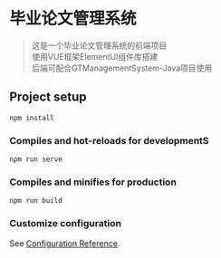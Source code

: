 # 毕业论文管理系统
> 这是一个毕业论文管理系统的前端项目<br>
> 使用VUE框架ElementUI组件库搭建<br>
> 后端可配合GTManagementSystem-Java项目使用<br>


## Project setup
```
npm install
```

### Compiles and hot-reloads for developmentS
```
npm run serve
```

### Compiles and minifies for production
```
npm run build
```

### Customize configuration
See [Configuration Reference](https://cli.vuejs.org/config/).
